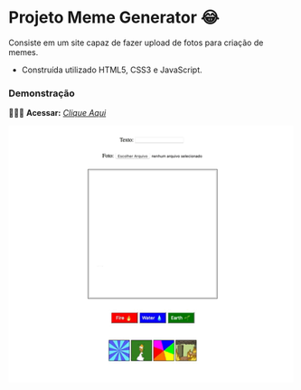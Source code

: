 # Projeto Meme Generator 😂

Consiste em um site capaz de fazer upload de fotos para criação de memes.

* Construída utilizado HTML5, CSS3 e JavaScript.

### Demonstração

👨🏻‍💻 **Acessar:** _[Clique Aqui](https://guilherme-ac-fernandes.github.io/meme-generator/)_

<p align="center">
  <img src="https://github.com/guilherme-ac-fernandes/meme-generator/blob/main/meme-generator.gif" alt="Meme Generator Gif - Demostração"/>
</p>

